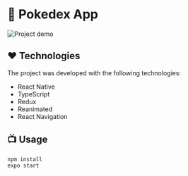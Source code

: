 # :iphone: Pokedex App

![Project demo](./demo.gif)

## :heart: Technologies

The project was developed with the following technologies:

* React Native
* TypeScript
* Redux
* Reanimated
* React Navigation

## :tv: Usage

```bash
npm install
expo start
```

